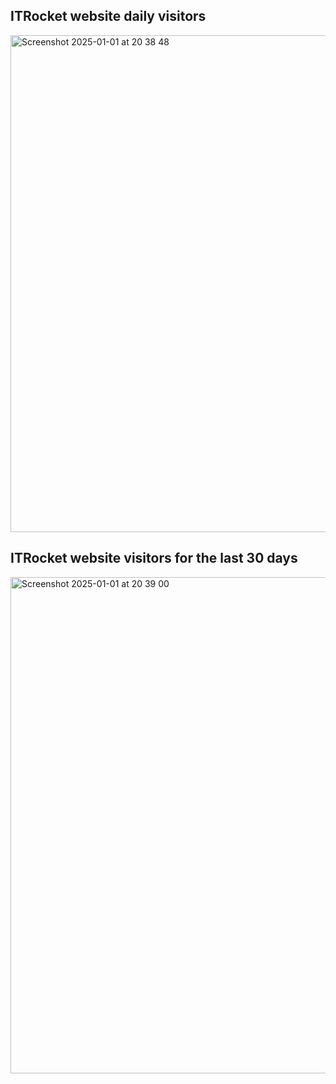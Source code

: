 ## ITRocket website daily visitors
<img width="795" alt="Screenshot 2025-01-01 at 20 38 48" src="https://github.com/user-attachments/assets/d8aa918b-8049-411e-967f-7e6f64606387" />

## ITRocket website visitors for the last 30 days
<img width="794" alt="Screenshot 2025-01-01 at 20 39 00" src="https://github.com/user-attachments/assets/4890ce09-a9c8-4a16-8fb3-d910dd28d712" />
